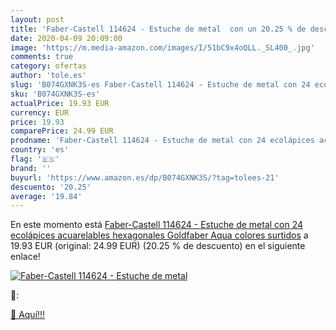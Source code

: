 ```yaml
---
layout: post
title: 'Faber-Castell 114624 - Estuche de metal  con un 20.25 % de descuento'
date: 2020-04-09 20:09:00
image: 'https://m.media-amazon.com/images/I/51bC9x4oQLL._SL400_.jpg'
comments: true
category: ofertas
author: 'tole.es'
slug: 'B074GXNK3S-es Faber-Castell 114624 - Estuche de metal con 24 ecolápices...'
sku: 'B074GXNK3S-es'
actualPrice: 19.93 EUR
currency: EUR
price: 19.93
comparePrice: 24.99 EUR
prodname: 'Faber-Castell 114624 - Estuche de metal con 24 ecolápices acuarelables hexagonales Goldfaber Aqua  colores surtidos'
country: 'es'
flag: '🇪🇸'
brand: ''
buyurl: 'https://www.amazon.es/dp/B074GXNK3S/?tag=tolees-21'
descuento: '20.25'
average: '19.84'
---
```


En este momento está [Faber-Castell 114624 - Estuche de metal con 24 ecolápices acuarelables hexagonales Goldfaber Aqua  colores surtidos](https://www.amazon.es/dp/B074GXNK3S/?tag=tolees-21) a 19.93 EUR (original: 24.99 EUR) (20.25 %  de descuento) en el siguiente enlace!

[![Faber-Castell 114624 - Estuche de metal ](https://m.media-amazon.com/images/I/51bC9x4oQLL._SL400_.jpg)](https://www.amazon.es/dp/B074GXNK3S/?tag=tolees-21)

🔎:


[🛒 Aquí!!!](https://www.amazon.es/dp/B074GXNK3S/?tag=tolees-21)
